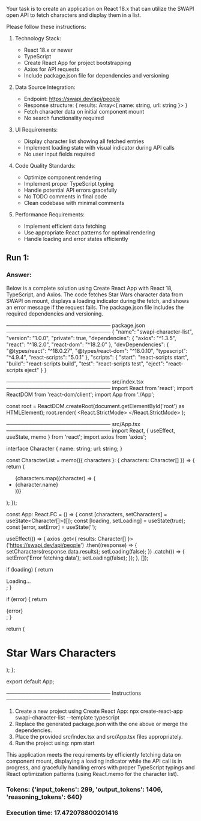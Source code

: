 Your task is to create an application on React 18.x that can utilize the SWAPI open API to fetch characters and display them in a list.

Please follow these instructions:

1. Technology Stack:
   - React 18.x or newer
   - TypeScript
   - Create React App for project bootstrapping
   - Axios for API requests
   - Include package.json file for dependencies and versioning

2. Data Source Integration:
   - Endpoint: https://swapi.dev/api/people
   - Response structure: { results: Array<{ name: string, url: string }> }
   - Fetch character data on initial component mount
   - No search functionality required

3. UI Requirements:
   - Display character list showing all fetched entries
   - Implement loading state with visual indicator during API calls
   - No user input fields required

4. Code Quality Standards:
   - Optimize component rendering
   - Implement proper TypeScript typing
   - Handle potential API errors gracefully
   - No TODO comments in final code
   - Clean codebase with minimal comments

5. Performance Requirements:
   - Implement efficient data fetching
   - Use appropriate React patterns for optimal rendering
   - Handle loading and error states efficiently
## Run 1:
### Answer:
Below is a complete solution using Create React App with React 18, TypeScript, and Axios. The code fetches Star Wars character data from SWAPI on mount, displays a loading indicator during the fetch, and shows an error message if the request fails. The package.json file includes the required dependencies and versioning.

──────────────────────────── package.json ────────────────────────────
{
  "name": "swapi-character-list",
  "version": "1.0.0",
  "private": true,
  "dependencies": {
    "axios": "^1.3.5",
    "react": "^18.2.0",
    "react-dom": "^18.2.0"
  },
  "devDependencies": {
    "@types/react": "^18.0.27",
    "@types/react-dom": "^18.0.10",
    "typescript": "^4.9.4",
    "react-scripts": "5.0.1"
  },
  "scripts": {
    "start": "react-scripts start",
    "build": "react-scripts build",
    "test": "react-scripts test",
    "eject": "react-scripts eject"
  }
}

──────────────────────────── src/index.tsx ────────────────────────────
import React from 'react';
import ReactDOM from 'react-dom/client';
import App from './App';

const root = ReactDOM.createRoot(document.getElementById('root') as HTMLElement);
root.render(
  <React.StrictMode>
    <App />
  </React.StrictMode>
);

──────────────────────────── src/App.tsx ────────────────────────────
import React, { useEffect, useState, memo } from 'react';
import axios from 'axios';

interface Character {
  name: string;
  url: string;
}

const CharacterList = memo(({ characters }: { characters: Character[] }) => {
  return (
    <ul>
      {characters.map((character) => (
        <li key={character.url}>{character.name}</li>
      ))}
    </ul>
  );
});

const App: React.FC = () => {
  const [characters, setCharacters] = useState<Character[]>([]);
  const [loading, setLoading] = useState(true);
  const [error, setError] = useState<string>('');

  useEffect(() => {
    axios
      .get<{ results: Character[] }>('https://swapi.dev/api/people')
      .then((response) => {
        setCharacters(response.data.results);
        setLoading(false);
      })
      .catch(() => {
        setError('Error fetching data');
        setLoading(false);
      });
  }, []);

  if (loading) {
    return <div>Loading...</div>;
  }
  
  if (error) {
    return <div>{error}</div>;
  }
    
  return (
    <div>
      <h1>Star Wars Characters</h1>
      <CharacterList characters={characters} />
    </div>
  );
};

export default App;

──────────────────────────── Instructions ────────────────────────────
1. Create a new project using Create React App:
   npx create-react-app swapi-character-list --template typescript
2. Replace the generated package.json with the one above or merge the dependencies.
3. Place the provided src/index.tsx and src/App.tsx files appropriately.
4. Run the project using:
   npm start

This application meets the requirements by efficiently fetching data on component mount, displaying a loading indicator while the API call is in progress, and gracefully handling errors with proper TypeScript typings and React optimization patterns (using React.memo for the character list).

### Tokens: {'input_tokens': 299, 'output_tokens': 1406, 'reasoning_tokens': 640}
### Execution time: 17.472078800201416
